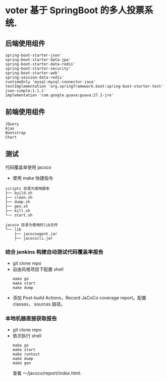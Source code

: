 # voter 基于 SpringBoot 的多人投票系统.

## 后端使用组件
```
spring-boot-starter-json'
spring-boot-starter-data-jpa'
spring-boot-starter-data-redis'
spring-boot-starter-security'
spring-boot-starter-web'
spring-session-data-redis'
runtimeOnly 'mysql:mysql-connector-java'
testImplementation 'org.springframework.boot:spring-boot-starter-test'
json-simple:1.1.1'
implementation 'com.google.guava:guava:27.1-jre'
```

## 前端使用组件
```
JQuery
Ajax
Bootstrap
Chart
```

## 测试
代码覆盖率使用 jacoco
- 使用 make 快捷指令
```
scripts 目录为使用脚本
├── build.sh
├── clean.sh
├── dump.sh
├── gen.sh
├── kill.sh
└── start.sh

jacoco 目录为使用的lib文件
└── lib
    ├── jacocoagent.jar
    ├── jacococli.jar
```

### 结合 jenkins 构建自动测试代码覆盖率报告
- git clone repo
- 自由风格项目下配置 shell
    ```
    make go
    make start
    make dump
    ```
- 添加 Post-build Actions，Record JaCoCo coverage report。配置 classes， sources 路径。


### 本地机器直接获取报告
- git clone repo
- 依次执行 shell
    ```
    make go
    make start
    make runtest
    make dump
    make gen
    ```
    查看 ～/jacoco/report/index.html.
